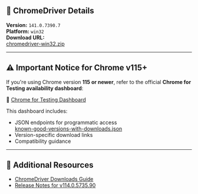 ## 🧩 ChromeDriver Details

**Version:** `141.0.7390.7`  
**Platform:** `win32`  
**Download URL:**  
[chromedriver-win32.zip](https://storage.googleapis.com/chrome-for-testing-public/141.0.7390.7/win32/chromedriver-win32.zip)

---

## ⚠️ Important Notice for Chrome v115+

If you're using Chrome version **115 or newer**, refer to the official **Chrome for Testing availability dashboard**:

🔗 [Chrome for Testing Dashboard](https://googlechromelabs.github.io/chrome-for-testing/)

This dashboard includes:
- JSON endpoints for programmatic access  
  [known-good-versions-with-downloads.json](https://googlechromelabs.github.io/chrome-for-testing/known-good-versions-with-downloads.json)
- Version-specific download links
- Compatibility guidance

---

## 📄 Additional Resources

- [ChromeDriver Downloads Guide](https://developer.chrome.com/docs/chromedriver/downloads#chromedriver_1140573590)
- [Release Notes for v114.0.5735.90](https://chromedriver.storage.googleapis.com/114.0.5735.90/notes.txt)
